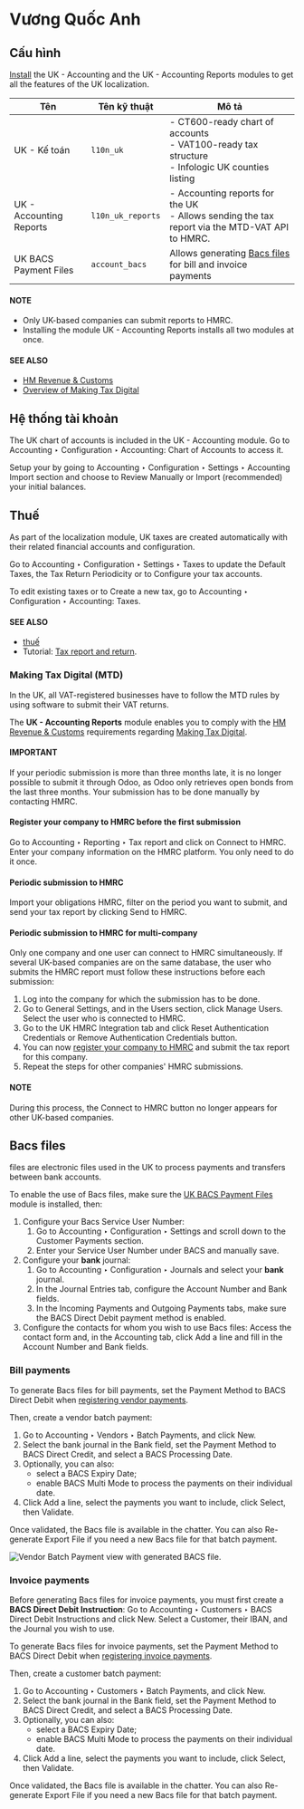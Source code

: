 # Vương Quốc Anh

<a id="united-kingdom-modules"></a>

## Cấu hình

[Install](../../general/apps_modules.md#general-install) the UK - Accounting and the UK - Accounting
Reports modules to get all the features of the UK localization.

| Tên                     | Tên kỹ thuật      | Mô tả                                                                                                |
|-------------------------|-------------------|------------------------------------------------------------------------------------------------------|
| UK - Kế toán            | `l10n_uk`         | - CT600-ready chart of accounts<br/>- VAT100-ready tax structure<br/>- Infologic UK counties listing |
| UK - Accounting Reports | `l10n_uk_reports` | - Accounting reports for the UK<br/>- Allows sending the tax report via the MTD-VAT API to HMRC.     |
| UK BACS Payment Files   | `account_bacs`    | Allows generating [Bacs files](#united-kingdom-bacs-files) for bill and invoice payments             |

#### NOTE
- Only UK-based companies can submit reports to HMRC.
- Installing the module UK - Accounting Reports installs all two modules at once.

#### SEE ALSO
- [HM Revenue & Customs](https://www.gov.uk/government/organisations/hm-revenue-customs/)
- [Overview of Making Tax Digital](https://www.gov.uk/government/publications/making-tax-digital/overview-of-making-tax-digital/)

## Hệ thống tài khoản

The UK chart of accounts is included in the UK - Accounting module. Go to
Accounting ‣ Configuration ‣ Accounting: Chart of Accounts to access it.

Setup your  by going to Accounting ‣ Configuration
‣ Settings ‣ Accounting Import section and choose to Review Manually or
Import (recommended) your initial balances.

## Thuế

As part of the localization module, UK taxes are created automatically with their related financial
accounts and configuration.

Go to Accounting ‣ Configuration ‣ Settings ‣ Taxes to update the
Default Taxes, the Tax Return Periodicity or to Configure your
tax accounts.

To edit existing taxes or to Create a new tax, go to Accounting ‣
Configuration ‣ Accounting: Taxes.

#### SEE ALSO
- [thuế](../accounting/taxes.md)
- Tutorial: [Tax report and return](https://www.odoo.com/slides/slide/tax-report-and-return-1719?fullscreen=1).

### Making Tax Digital (MTD)

In the UK, all VAT-registered businesses have to follow the MTD rules by using software to submit
their VAT returns.

The **UK - Accounting Reports** module enables you to comply with the [HM Revenue & Customs](https://www.gov.uk/government/organisations/hm-revenue-customs/) requirements regarding
[Making Tax Digital](https://www.gov.uk/government/publications/making-tax-digital/overview-of-making-tax-digital/).

#### IMPORTANT
If your periodic submission is more than three months late, it is no longer possible to submit
it through Odoo, as Odoo only retrieves open bonds from the last three months. Your submission
has to be done manually by contacting HMRC.

<a id="uk-localization-hmrc-registration"></a>

#### Register your company to HMRC before the first submission

Go to Accounting ‣ Reporting ‣ Tax report and click on
Connect to HMRC. Enter your company information on the HMRC platform. You only need to
do it once.

#### Periodic submission to HMRC

Import your obligations HMRC, filter on the period you want to submit, and send your tax report by
clicking Send to HMRC.

#### Periodic submission to HMRC for multi-company

Only one company and one user can connect to HMRC simultaneously. If several UK-based companies are
on the same database, the user who submits the HMRC report must follow these instructions before
each submission:

1. Log into the company for which the submission has to be done.
2. Go to General Settings, and in the Users section, click
   Manage Users. Select the user who is connected to HMRC.
3. Go to the UK HMRC Integration tab and click Reset Authentication
   Credentials or Remove Authentication Credentials button.
4. You can now [register your company to HMRC](#uk-localization-hmrc-registration) and submit
   the tax report for this company.
5. Repeat the steps for other companies' HMRC submissions.

#### NOTE
During this process, the Connect to HMRC button no longer appears for other UK-based
companies.

<a id="united-kingdom-bacs-files"></a>

## Bacs files

 files are electronic files used in the UK to
process payments and transfers between bank accounts.

To enable the use of Bacs files, make sure the [UK BACS Payment Files](#united-kingdom-modules)
module is installed, then:

1. Configure your Bacs Service User Number:
   1. Go to Accounting ‣ Configuration ‣ Settings and scroll down to the
      Customer Payments section.
   2. Enter your Service User Number under BACS and manually save.
2. Configure your **bank** journal:
   1. Go to Accounting ‣ Configuration ‣ Journals and select your **bank**
      journal.
   2. In the Journal Entries tab, configure the Account Number and
      Bank fields.
   3. In the Incoming Payments and Outgoing Payments tabs, make sure the
      BACS Direct Debit payment method is enabled.
3. Configure the contacts for whom you wish to use Bacs files: Access the contact form and, in
   the Accounting tab, click Add a line and fill in the
   Account Number and Bank fields.

### Bill payments

To generate Bacs files for bill payments, set the Payment Method to
BACS Direct Debit when [registering vendor payments](../accounting/payments/batch.md#batch-payments-register-payments).

Then, create a vendor batch payment:

1. Go to Accounting ‣ Vendors ‣ Batch Payments, and click New.
2. Select the bank journal in the Bank field, set the Payment Method to
   BACS Direct Credit, and select a BACS Processing Date.
3. Optionally, you can also:
   - select a BACS Expiry Date;
   - enable BACS Multi Mode to process the payments on their individual date.
4. Click Add a line, select the payments you want to include, click Select,
   then Validate.

Once validated, the Bacs file is available in the chatter. You can also Re-generate
Export File if you need a new Bacs file for that batch payment.

![Vendor Batch Payment view with generated BACS file.](applications/finance/fiscal_localizations/united_kingdom/bacs-files.png)

### Invoice payments

Before generating Bacs files for invoice payments, you must first create a **BACS Direct Debit
Instruction**: Go to Accounting ‣ Customers ‣ BACS Direct Debit Instructions
and click New. Select a Customer, their IBAN, and the
Journal you wish to use.

To generate Bacs files for invoice payments, set the Payment Method to
BACS Direct Debit when [registering invoice payments](../accounting/payments/batch.md#batch-payments-register-payments).

Then, create a customer batch payment:

1. Go to Accounting ‣ Customers ‣ Batch Payments, and click New.
2. Select the bank journal in the Bank field, set the Payment Method to
   BACS Direct Credit, and select a BACS Processing Date.
3. Optionally, you can also:
   - select a BACS Expiry Date;
   - enable BACS Multi Mode to process the payments on their individual date.
4. Click Add a line, select the payments you want to include, click Select,
   then Validate.

Once validated, the Bacs file is available in the chatter. You can also Re-generate
Export File if you need a new Bacs file for that batch payment.
